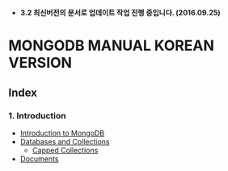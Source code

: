 - **3.2 최신버전의 문서로 업데이트 작업 진행 중입니다. (2016.09.25)**

# MONGODB MANUAL KOREAN VERSION

## Index

### 1. Introduction


- [Introduction to MongoDB](./Introduction/README.md)
- [Databases and Collections](./Introduction/databases-and-collections.md)
	- [Capped Collections](./Introduction/capped-collections.md)
- [Documents](./Introduction/documents.md)
